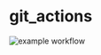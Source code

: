 # git_actions
![example workflow](https://github.com/zverugin8/git_actions/actions/workflows/main.yml/badge.svg)
